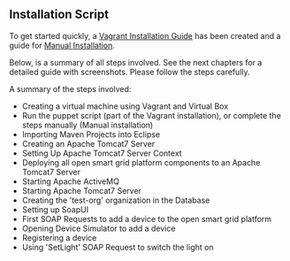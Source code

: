## Installation Script

To get started quickly, a [Vagrant Installation Guide](./Setup-VM-Vagrant.md) has been created and a guide for [Manual Installation](./manualInstallation.md).

Below, is a summary of all steps involved. See the next chapters for a detailed guide with screenshots.
Please follow the steps carefully.

A summary of the steps involved:
- Creating a virtual machine using Vagrant and Virtual Box
- Run the puppet script (part of the Vagrant installation), or complete the steps manually (Manual installation)
- Importing Maven Projects into Eclipse
- Creating an Apache Tomcat7 Server
- Setting Up Apache Tomcat7 Server Context
- Deploying all open smart grid platform components to an Apache Tomcat7 Server
- Starting Apache ActiveMQ
- Starting Apache Tomcat7 Server
- Creating the 'test-org' organization in the Database
- Setting up SoapUI
- First SOAP Requests to add a device to the open smart grid platform
- Opening Device Simulator to add a device
- Registering a device
- Using 'SetLight' SOAP Request to switch the light on
